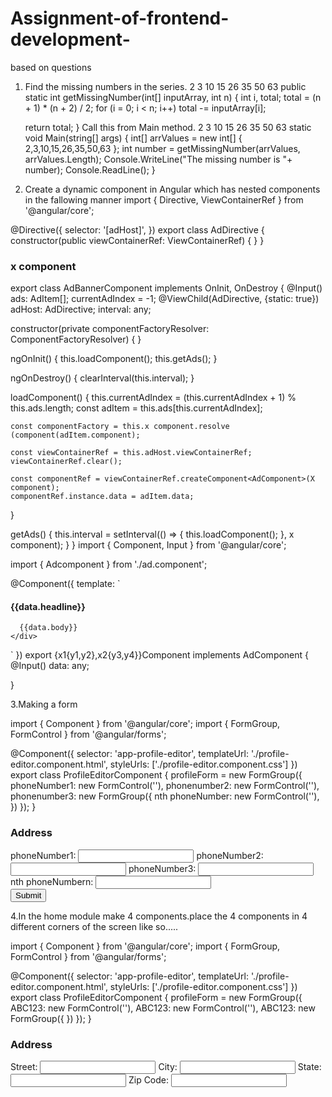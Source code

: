 # Assignment-of-frontend-development-
based on questions 
1. Find the missing numbers in the series.
2
3
10
15
26
35
50
63
public static int getMissingNumber(int[] inputArray, int n)
{
    int i, total;
    total = (n + 1) * (n + 2) / 2;
    for (i = 0; i < n; i++)
         total -= inputArray[i];
 
    return total;
}
Call this from Main method.
2
3
10
15
26
35
50
63
static void Main(string[] args)
{
  int[] arrValues = new int[] { 2,3,10,15,26,35,50,63 };
  int number = getMissingNumber(arrValues, arrValues.Length);
  Console.WriteLine("The missing number is "+ number);
  Console.ReadLine();
}

>>>>>>>>>>>>>>>>>>>>>>>>>>>>>>>>>>>>>>>>>>>>>>>>>>>>>>>>>>>>>>>>>>>>>>>>>>>>>>>>>>>>>>>>>>>>>>>>>>>>>>>>>>>>>>>>>>>>>>>>>>>>>>>>>>>>>>>



2. Create a dynamic component in Angular which has nested components in the fallowing manner
import { Directive, ViewContainerRef } from '@angular/core';

@Directive({
  selector: '[adHost]',
})
export class AdDirective {
  constructor(public viewContainerRef: ViewContainerRef) { }
}
            <div class="nested component-example">
              <h3>x component</h3>
              <ng-template adHost></ng-template>
            </div>
          export class AdBannerComponent implements OnInit, OnDestroy {
  @Input() ads: AdItem[];
  currentAdIndex = -1;
  @ViewChild(AdDirective, {static: true}) adHost: AdDirective;
  interval: any;

  constructor(private componentFactoryResolver: ComponentFactoryResolver) { }

  ngOnInit() {
    this.loadComponent();
    this.getAds();
  }

  ngOnDestroy() {
    clearInterval(this.interval);
  }

  loadComponent() {
    this.currentAdIndex = (this.currentAdIndex + 1) % this.ads.length;
    const adItem = this.ads[this.currentAdIndex];

    const componentFactory = this.x component.resolve (component(adItem.component);

    const viewContainerRef = this.adHost.viewContainerRef;
    viewContainerRef.clear();

    const componentRef = viewContainerRef.createComponent<AdComponent>(X component);
    componentRef.instance.data = adItem.data;
  }

  getAds() {
    this.interval = setInterval(() => {
      this.loadComponent();
    }, x component);
  }
}
import { Component, Input } from '@angular/core';

import { Adcomponent } from './ad.component';

@Component({
  template: `
    <div class="ComponentY">
      <h4>{{data.headline}}</h4>

      {{data.body}}
    </div>
  `
})
export {x1{y1,y2},x2{y3,y4}}Component implements AdComponent {
  @Input() data: any;

}


>>>>>>>>>>>>>>>>>>>>>>>>>>>>>>>>>>>>>>>>>>>>>>>>>>>>>>>>>>>>>>>>>>>>>>>>>>>>>>>>>>>>>>>>>>>>>>>>>>>>>>>>>>>>>>>>>>>>>>>>>>>>>>>>>>>>>>>



3.Making a form

import { Component } from '@angular/core';
import { FormGroup, FormControl } from '@angular/forms';

@Component({
  selector: 'app-profile-editor',
  templateUrl: './profile-editor.component.html',
  styleUrls: ['./profile-editor.component.css']
})
export class ProfileEditorComponent {
  profileForm = new FormGroup({
    phoneNumber1: new FormControl(''),
    phonenumber2: new FormControl(''),
    phonenumber3: new FormGroup({
      nth phoneNumber: new FormControl(''),
    })
  });
}
<div formGroupName="address">
  <h3>Address</h3>

  <label>
    phoneNumber1:
    <input type="text" formControlName="phoneNumber1">
  </label>

  <label>
    phoneNumber2:
    <input type="text" formControlName="phoneNumber2">
  </label>
  
  <label>
    phoneNumber3:
    <input type="text" formControlName="phoneNumber3">
  </label>

  <label>
    nth phoneNumbern:
    <input type="text" formControlName="poneNumberN">
  </label>
</div>
<input type="submit"/>

>>>>>>>>>>>>>>>>>>>>>>>>>>>>>>>>>>>>>>>>>>>>>>>>>>>>>>>>>>>>>>>>>>>>>>>>>>>>>>>>>>>>>>>>>>>>>>>>>>>>>>>>>>>>>>>>>>>>>>>>>>>>>>>>>>>>>>>>>>>


4.In the home module make 4 components.place the 4 components in 4 different corners of the screen like so.....

import { Component } from '@angular/core';
import { FormGroup, FormControl } from '@angular/forms';

@Component({
  selector: 'app-profile-editor',
  templateUrl: './profile-editor.component.html',
  styleUrls: ['./profile-editor.component.css']
})
export class ProfileEditorComponent {
  profileForm = new FormGroup({
    ABC123: new FormControl(''),
    ABC123: new FormControl(''),
    ABC123: new FormGroup({
    })
  });
}
<div formGroupName="address">
  <h3>Address</h3>

  <label>
    Street:
    <input type="text" formControlName="ABC123">
  </label>

  <label>
    City:
    <input type="text" formControlName="ABC123">
  </label>
  
  <label>
    State:
    <input type="text" formControlName="ABC123">
  </label>

  <label>
    Zip Code:
    <input type="text" formControlName="ABC123">
  </label>
</div>






          
